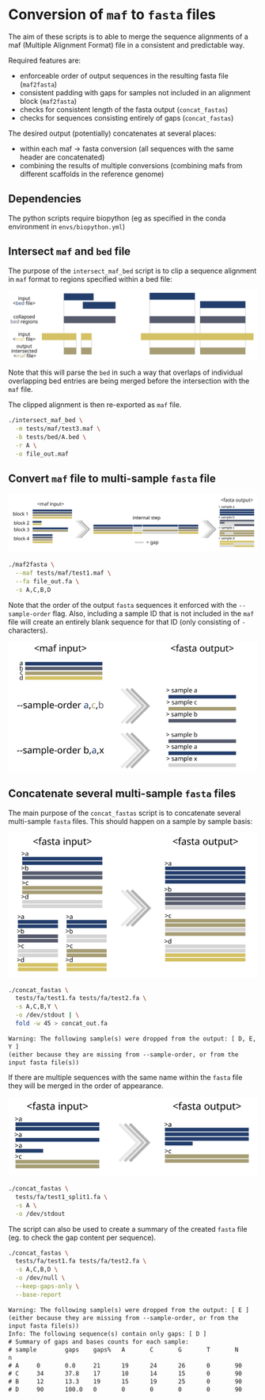 # Conversion of `maf` to `fasta` files

The aim of these scripts is to able to merge the sequence alignments of a maf (Multiple Alignment Format) file in a consistent and predictable way.

Required features are:
- enforceable order of output sequences in the resulting fasta file (`maf2fasta`)
- consistent padding with gaps for samples not included in an alignment block (`maf2fasta`)
- checks for consistent length of the fasta output (`concat_fastas`)
- checks for sequences consisting entirely of gaps (`concat_fastas`) 

The desired output (potentially) concatenates at several places:
- within each maf -> fasta conversion (all sequences with the same header are concatenated)
- combining the results of multiple conversions (combining mafs from different scaffolds in the reference genome)


## Dependencies

The python scripts require biopython (eg as specified in the conda environment in `envs/biopython.yml`)


## Intersect `maf` and `bed` file

The purpose of the `intersect_maf_bed` script is to clip a sequence alignment in `maf` format to regions specified within a bed file:

![](docs/img/maf_intersection.svg)

Note that this will parse the `bed` in such a way that overlaps of individual overlapping bed entries are being merged before the intersection with the `maf` file.

The clipped alignment is then re-exported as `maf` file.

```sh
./intersect_maf_bed \
  -m tests/maf/test3.maf \
  -b tests/bed/A.bed \
  -r A \
  -o file_out.maf
```

## Convert `maf` file to multi-sample `fasta` file

![](docs/img/maf2fa_basic.svg)

```sh
./maf2fasta \
  --maf tests/maf/test1.maf \
  --fa file_out.fa \
  -s A,C,B,D
```

Note that the order of the output `fasta` sequences it enforced with the `--sample-order` flag.
Also, including a sample ID that is not included in the `maf` file will create an entirely blank sequence for that ID (only consisting of `-` characters).

![](docs/img/maf2fa_reorder.svg)

## Concatenate several multi-sample `fasta` files

The main purpose of the `concat_fastas` script is to concatenate several multi-sample `fasta` files.
This should happen on a sample by sample basis:

![](docs/img/concat_fa.svg)

```sh
./concat_fastas \
  tests/fa/test1.fa tests/fa/test2.fa \
  -s A,C,B,Y \
  -o /dev/stdout | \
  fold -w 45 > concat_out.fa
```

```
Warning: The following sample(s) were dropped from the output: [ D, E, Y ]
(either because they are missing from --sample-order, or from the input fasta file(s))
```

If there are multiple sequences with the same name within the `fasta` file they will be merged in the order of appearance.

![](docs/img/concat_fa_multiple.svg)

```sh
./concat_fastas \
  tests/fa/test1_split1.fa \
  -s A \
  -o /dev/stdout
```


The script can also be used to create a summary of the created `fasta` file (eg. to check the gap content per sequence).

```sh
./concat_fastas \
  tests/fa/test1.fa tests/fa/test2.fa \
  -s A,C,B,D \
  -o /dev/null \
  --keep-gaps-only \
  --base-report
```
```
Warning: The following sample(s) were dropped from the output: [ E ]
(either because they are missing from --sample-order, or from the input fasta file(s))
Info: The following sequence(s) contain only gaps: [ D ]
# Summary of gaps and bases counts for each sample:
# sample        gaps    gaps%   A       C       G       T       N       n
# A     0       0.0     21      19      24      26      0       90
# C     34      37.8    17      10      14      15      0       90
# B     12      13.3    19      15      19      25      0       90
# D     90      100.0   0       0       0       0       0       90
```

